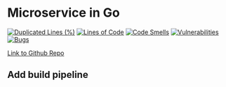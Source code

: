 # Microservice in Go

[![Duplicated Lines (%)](https://sonarcloud.io/api/project_badges/measure?project=awenzelhuemer_fh-mc-go-mux&metric=duplicated_lines_density)](https://sonarcloud.io/summary/new_code?id=awenzelhuemer_fh-mc-go-mux)
[![Lines of Code](https://sonarcloud.io/api/project_badges/measure?project=awenzelhuemer_fh-mc-go-mux&metric=ncloc)](https://sonarcloud.io/summary/new_code?id=awenzelhuemer_fh-mc-go-mux)
[![Code Smells](https://sonarcloud.io/api/project_badges/measure?project=awenzelhuemer_fh-mc-go-mux&metric=code_smells)](https://sonarcloud.io/summary/new_code?id=awenzelhuemer_fh-mc-go-mux)
[![Vulnerabilities](https://sonarcloud.io/api/project_badges/measure?project=awenzelhuemer_fh-mc-go-mux&metric=vulnerabilities)](https://sonarcloud.io/summary/new_code?id=awenzelhuemer_fh-mc-go-mux)
[![Bugs](https://sonarcloud.io/api/project_badges/measure?project=awenzelhuemer_fh-mc-go-mux&metric=bugs)](https://sonarcloud.io/summary/new_code?id=awenzelhuemer_fh-mc-go-mux)

[Link to Github Repo](https://github.com/awenzelhuemer/fh-mc-go-mux)



## Add build pipeline



```
